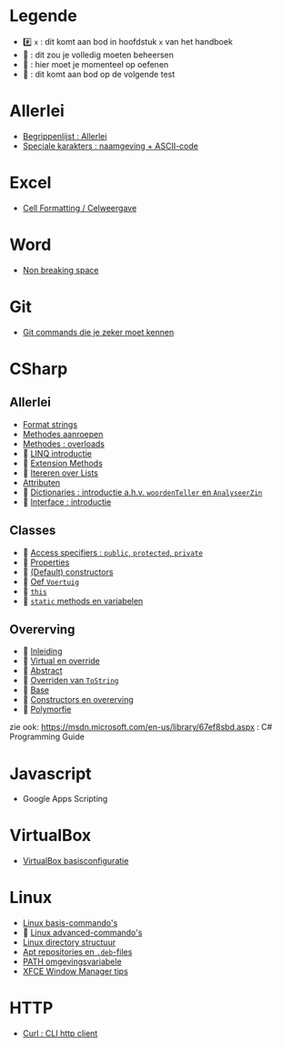 # Legende

- :hash: `x` : dit komt aan bod in hoofdstuk `x` van het handboek
- :pushpin: : dit zou je volledig moeten beheersen
- :rocket: : hier moet je momenteel op oefenen
- :checkered_flag: : dit komt aan bod op de volgende test

# Allerlei

- [Begrippenlijst : Allerlei](Begrippenlijst/Allerlei.md)
- [Speciale karakters : naamgeving + ASCII-code](Begrippenlijst/SpecialeKarakters.md)

# Excel

- [Cell Formatting / Celweergave](Excel/CellFormatting.md)

# Word

- [Non breaking space](http://wordribbon.tips.net/T013071_Inserting_a_Non-Breaking_Space.html)

# Git

- [Git commands die je zeker moet kennen](Git/Cmds.md)

# CSharp

## Allerlei

- [Format strings](CSharp/FormatStrings.md)
- [Methodes aanroepen](CSharp/MethodesAanroepen.md)
- [Methodes : overloads](CSharp/MethodesOverloads.md)
- :checkered_flag: [LINQ introductie](CSharp/LINQIntro.md)
- :rocket: [Extension Methods](CSharp/ExtensionMethods.md)
- :checkered_flag: [Itereren over Lists](CSharp/IterateLists.md)
- [Attributen](CSharp/Attributen.md)
- :checkered_flag: [Dictionaries : introductie a.h.v. `woordenTeller` en `AnalyseerZin`](CSharp/DictionaryIntro.md) 
- :checkered_flag: [Interface : introductie](CSharp/InterfacesIntro.md)

## Classes

- :pushpin: [Access specifiers : `public`, `protected`, `private`](CSharp/Classes/01_ClassesAccessSpecifiers.md) 
- :pushpin: [Properties](CSharp/Classes/02_Properties.md) 
- :pushpin: [(Default) constructors](CSharp/Classes/03_Constructors.md)
- :pushpin: [Oef `Voertuig`](CSharp/Classes/03_OefVoertuig.md)
- :pushpin: [`this`](CSharp/Classes/04_This.md)
- :pushpin: [`static` methods en variabelen](CSharp/Classes/05_Static.md)

## Overerving

- :checkered_flag: [Inleiding](CSharp/Inheritance/01_Overerving.md)
- :checkered_flag: [Virtual en override](CSharp/Inheritance/02_VirtualOverride.md)
- :checkered_flag: [Abstract](CSharp/Inheritance/03_Abstract.md)
- :checkered_flag: [Overriden van `ToString`](CSharp/Inheritance/04_OverridenVanToString.md)
- :checkered_flag: [Base](CSharp/Inheritance/05_Base.md)
- :checkered_flag: [Constructors en overerving](CSharp/Inheritance/06_Constructors.md)
- :checkered_flag: [Polymorfie](CSharp/Inheritance/Polymorfie.md)

zie ook: https://msdn.microsoft.com/en-us/library/67ef8sbd.aspx : C# Programming Guide

# Javascript

- Google Apps Scripting

# VirtualBox

- [VirtualBox basisconfiguratie](VirtualBox/Basis.md)

# Linux

- [Linux basis-commando's](Linux/BasicCmds.md)
- :construction: [Linux advanced-commando's](Linux/AdvancedCmds.md)
- [Linux directory structuur](Linux/Directories.md)
- [Apt repositories en `.deb`-files](Linux/Apt.md)
- [PATH omgevingsvariabele](Linux/Path.md)
- [XFCE Window Manager tips](Linux/Xfce.md)

# HTTP

- [Curl : CLI http client](Http/Curl.md)

